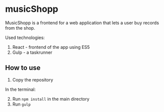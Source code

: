 # musicShopp
MusicShopp is a frontend for a web application that lets a user buy records from the shop.

Used technologies:
1. React - frontend of the app using ES5
2. Gulp - a taskrunner

## How to use
1. Copy the repository

In the terminal:

2. Run `npm install` in the main directory
3. Run `gulp`
